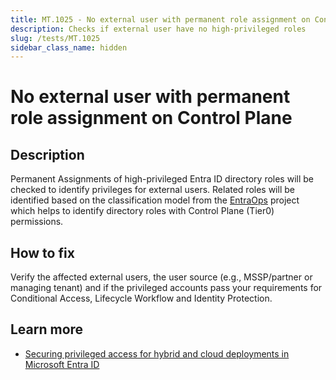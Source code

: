 ```yaml
---
title: MT.1025 - No external user with permanent role assignment on Control Plane
description: Checks if external user have no high-privileged roles
slug: /tests/MT.1025
sidebar_class_name: hidden
---
```


# No external user with permanent role assignment on Control Plane

## Description

Permanent Assignments of high-privileged Entra ID directory roles will be checked to identify privileges for external users. Related roles will be identified based on the classification model from the [EntraOps](https://github.com/Cloud-Architekt/AzurePrivilegedIAM) project which helps to identify directory roles with Control Plane (Tier0) permissions.

## How to fix

Verify the affected external users, the user source (e.g., MSSP/partner or managing tenant) and if the privileged accounts pass your requirements for Conditional Access, Lifecycle Workflow and Identity Protection.

## Learn more
  - [Securing privileged access for hybrid and cloud deployments in Microsoft Entra ID](https://learn.microsoft.com/en-us/entra/identity/role-based-access-control/security-planning#ensure-separate-user-accounts-and-mail-forwarding-for-global-administrator-accounts)

